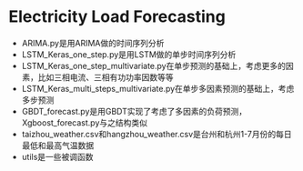 # Electricity Load Forecasting
* ARIMA.py是用ARIMA做的时间序列分析
* LSTM_Keras_one_step.py是用LSTM做的单步时间序列分析
* LSTM_Keras_one_step_multivariate.py在单步预测的基础上，考虑更多的因素，比如三相电流、三相有功功率因数等等
* LSTM_Keras_multi_steps_multivariate.py在单步多因素预测的基础上，考虑多步预测
* GBDT_forecast.py是用GBDT实现了考虑了多因素的负荷预测，Xgboost_forecast.py与之结构类似
* taizhou_weather.csv和hangzhou_weather.csv是台州和杭州1-7月份的每日最低和最高气温数据
* utils是一些被调函数
